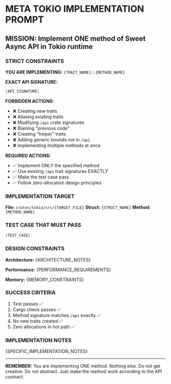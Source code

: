 # META TOKIO IMPLEMENTATION PROMPT

## MISSION: Implement ONE method of Sweet Async API in Tokio runtime

### STRICT CONSTRAINTS

**YOU ARE IMPLEMENTING:** `{TRAIT_NAME}::{METHOD_NAME}`

**EXACT API SIGNATURE:**

```rust
{API_SIGNATURE}
```

**FORBIDDEN ACTIONS:**

- ❌ Creating new traits  
- ❌ Aliasing existing traits
- ❌ Modifying `/api` crate signatures
- ❌ Blaming "previous code"
- ❌ Creating "helper" traits
- ❌ Adding generic bounds not in `/api`
- ❌ Implementing multiple methods at once

**REQUIRED ACTIONS:**

- ✅ Implement ONLY the specified method
- ✅ Use existing `/api` trait signatures EXACTLY
- ✅ Make the test case pass
- ✅ Follow zero-allocation design principles

### IMPLEMENTATION TARGET

**File:** `crates/tokio/src/{TARGET_FILE}`
**Struct:** `{STRUCT_NAME}`
**Method:** `{METHOD_NAME}`

### TEST CASE THAT MUST PASS

```rust
{TEST_CASE}
```

### DESIGN CONSTRAINTS

**Architecture:** {ARCHITECTURE_NOTES}

**Performance:** {PERFORMANCE_REQUIREMENTS}

**Memory:** {MEMORY_CONSTRAINTS}

### SUCCESS CRITERIA

1. Test passes ✅
2. Cargo check passes ✅  
3. Method signature matches `/api` exactly ✅
4. No new traits created ✅
5. Zero allocations in hot path ✅

### IMPLEMENTATION NOTES

{SPECIFIC_IMPLEMENTATION_NOTES}

---

**REMEMBER:** You are implementing ONE method. Nothing else. Do not get creative. Do not abstract. Just make the method work according to the API contract.
